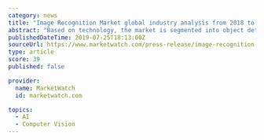 ```yaml
---
category: news
title: "Image Recognition Market global industry analysis from 2018 to 2025 explored in latest research"
abstract: "Based on technology, the market is segmented into object detection, QR/barcode recognition, facial recognition, pattern recognition, and optical character recognition. The global image recognition market is dominated by the key players such as IBM ..."
publishedDateTime: 2019-07-25T18:13:00Z
sourceUrl: https://www.marketwatch.com/press-release/image-recognition-market-global-industry-analysis-from-2018-to-2025-explored-in-latest-research-2019-07-25
type: article
score: 39
published: false

provider:
  name: MarketWatch
  id: marketwatch.com

topics:
  - AI
  - Computer Vision
---
```


